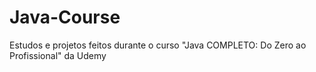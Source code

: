 # Java-Course
Estudos e projetos feitos durante o curso "Java COMPLETO: Do Zero ao Profissional" da Udemy
